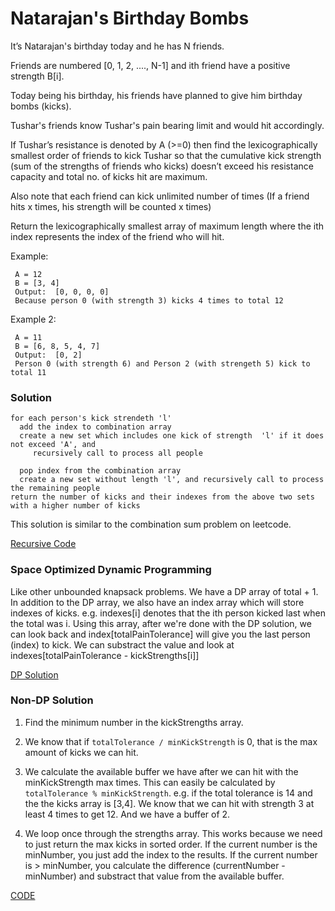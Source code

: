 # Natarajan's Birthday Bombs

It’s Natarajan's birthday today and he has N friends.

Friends are numbered [0, 1, 2, ...., N-1] and ith friend have a positive strength B[i].

Today being his birthday, his friends have planned to give him birthday bombs (kicks).

Tushar's friends know Tushar's pain bearing limit and would hit accordingly.

If Tushar’s resistance is denoted by A (>=0) then find the lexicographically smallest order of friends to kick Tushar so that the cumulative kick strength (sum of the strengths of friends who kicks) doesn’t exceed his resistance capacity and total no. of kicks hit are maximum.

Also note that each friend can kick unlimited number of times (If a friend hits x times, his strength will be counted x times)

Return the lexicographically smallest array of maximum length where the ith index represents the index of the friend who will hit.

Example:

```
 A = 12
 B = [3, 4]
 Output:  [0, 0, 0, 0]
 Because person 0 (with strength 3) kicks 4 times to total 12
```

Example 2:

```
 A = 11
 B = [6, 8, 5, 4, 7]
 Output:  [0, 2]
 Person 0 (with strength 6) and Person 2 (with strengeth 5) kick to total 11
```

### Solution

```
for each person's kick strendeth 'l'
  add the index to combination array
  create a new set which includes one kick of strength  'l' if it does not exceed 'A', and
     recursively call to process all people

  pop index from the combination array
  create a new set without length 'l', and recursively call to process the remaining people
return the number of kicks and their indexes from the above two sets with a higher number of kicks
```

This solution is similar to the combination sum problem on leetcode.

[Recursive Code](../Natarajan-Birthday-Bombs/natarajan-birthday-bombs-recursive.js)

### Space Optimized Dynamic Programming

Like other unbounded knapsack problems. We have a DP array of total + 1. In addition to the DP array, we also have an index array which will store indexes of kicks. e.g. indexes[i] denotes that the ith person kicked last when the total was i.
Using this array, after we're done with the DP solution, we can look back and index[totalPainTolerance] will give you the last person (index) to kick. We can substract the value and look at indexes[totalPainTolerance - kickStrengths[i]]

[DP Solution](../Natarajan-Birthday-Bombs/natarajan-birthday-bombs-dp.js)

### Non-DP Solution

1. Find the minimum number in the kickStrengths array.

2. We know that if `totalTolerance / minKickStrength` is 0, that is the max amount of kicks we can hit.

3. We calculate the available buffer we have after we can hit with the minKickStrength max times. This can easily be calculated by `totalTolerance % minKickStrength`. e.g. if the total tolerance is 14 and the the kicks array is [3,4]. We know that we can hit with strength 3 at least 4 times to get 12. And we have a buffer of 2.

4. We loop once through the strengths array. This works because we need to just return the max kicks in sorted order. If the current number is the minNumber, you just add the index to the results. If the current number is > minNumber, you calculate the difference (currentNumber - minNumber) and substract that value from the available buffer.

[CODE](../Natarajan-Birthday-Bombs/natarajan-birthday-bombs-interesting.js)
